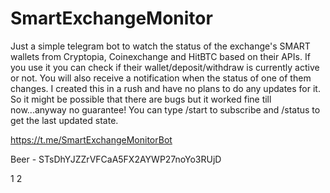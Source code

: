 # SmartExchangeMonitor

Just a simple telegram bot to watch the status of the exchange's SMART wallets from Cryptopia, Coinexchange and HitBTC based on their APIs. If you use it you can check if their wallet/deposit/withdraw is currently active or not. You will also receive a notification when the status of one of them changes. I created this in a rush and have no plans to do any updates for it. So it might be possible that there are bugs but it worked fine till now...anyway no guarantee! You can type /start to subscribe and /status to get the last updated state.

https://t.me/SmartExchangeMonitorBot

Beer - STsDhYJZZrVFCaA5FX2AYWP27noYo3RUjD


1
2
